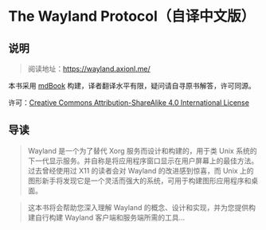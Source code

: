 # The Wayland Protocol（自译中文版）

## 说明
> 阅读地址：https://wayland.axionl.me/

本书采用 [mdBook](https://github.com/rust-lang/mdBook) 构建，译者翻译水平有限，疑问请自寻原书解答，许可同源。

许可：[Creative Commons Attribution-ShareAlike 4.0 International License](http://creativecommons.org/licenses/by-sa/4.0/)

## 导读

> Wayland 是一个为了替代 Xorg 服务而设计和构建的，用于类 Unix 系统的下一代显示服务。并自称是将应用程序窗口显示在用户屏幕上的最佳方法。过去曾经使用过 X11 的读者会对 Wayland 的改进感到惊喜，而 Unix 上的图形新手将发现它是一个灵活而强大的系统，可用于构建图形应用程序和桌面。

> 这本书将会帮助您深入理解 Wayland 的概念、设计和实现，并为您提供构建自行构建 Wayland 客户端和服务端所需的工具...